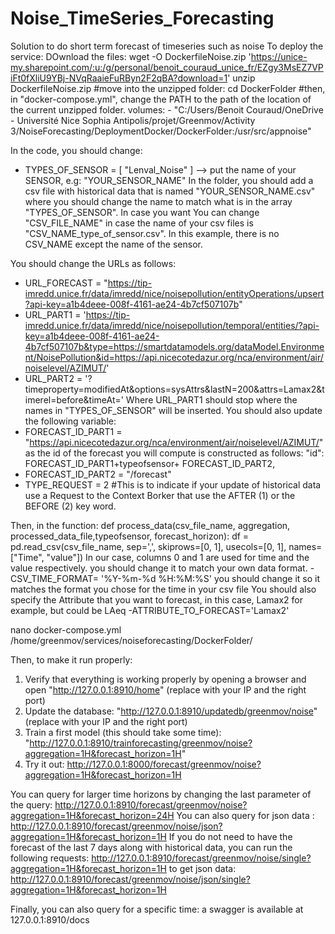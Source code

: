# Noise_TimeSeries_Forecasting
Solution to do short term forecast of timeseries such as noise 
To deploy the service:
DOwnload the files:
wget -O DockerfileNoise.zip 'https://unice-my.sharepoint.com/:u:/g/personal/benoit_couraud_unice_fr/EZgy3MsEZ7VPiFt0fXliU9YBj-NVqRaaieFuRByn2F2qBA?download=1'
unzip DockerfileNoise.zip
#move into the unzipped folder:
cd DockerFolder
#then, in "docker-compose.yml", change the PATH to the path of the location of the current unzipped folder.
        volumes:
        - "C:/Users/Benoit Couraud/OneDrive - Université Nice Sophia Antipolis/projet/Greenmov/Activity 3/NoiseForecasting/DeploymentDocker/DockerFolder:/usr/src/appnoise"

In the code, you should change:
- TYPES_OF_SENSOR = [  "Lenval_Noise" ] --> put the name of your SENSOR, e.g: "YOUR_SENSOR_NAME"
In the folder, you should add a csv file with historical data that is named "YOUR_SENSOR_NAME.csv" where you should change the name to match what is in the array "TYPES_OF_SENSOR".
In case you want You can change "CSV_FILE_NAME" in case the name of your csv files is "CSV_NAME_type_of_sensor.csv". In this example, there is no CSV_NAME except the name of the sensor.

You should change the URLs as follows:
- URL_FORECAST  = "https://tip-imredd.unice.fr/data/imredd/nice/noisepollution/entityOperations/upsert?api-key=a1b4deee-008f-4161-ae24-4b7cf507107b"
- URL_PART1 = 'https://tip-imredd.unice.fr/data/imredd/nice/noisepollution/temporal/entities/?api-key=a1b4deee-008f-4161-ae24-4b7cf507107b&type=https://smartdatamodels.org/dataModel.Environment/NoisePollution&id=https://api.nicecotedazur.org/nca/environment/air/noiselevel/AZIMUT/'
- URL_PART2 = '?timeproperty=modifiedAt&options=sysAttrs&lastN=200&attrs=Lamax2&timerel=before&timeAt='
Where URL_PART1 should stop where the names in "TYPES_OF_SENSOR" will be inserted.
You should also update the following variable:
- FORECAST_ID_PART1 = "https://api.nicecotedazur.org/nca/environment/air/noiselevel/AZIMUT/" as the id of the forecast you will compute is constructed as follows:  "id": FORECAST_ID_PART1+typeofsensor+ FORECAST_ID_PART2, 
- FORECAST_ID_PART2 = "/forecast"
- TYPE_REQUEST = 2 #This is to indicate if your update of historical data use a Request to the Context Borker that use the AFTER (1) or the BEFORE (2) key word.

Then, in the function: 
def process_data(csv_file_name, aggregation, processed_data_file,typeofsensor, forecast_horizon):
    df = pd.read_csv(csv_file_name, sep=',', skiprows=[0, 1], usecols=[0, 1], names=["Time", "value"])
In our case, columns 0 and 1 are used for time and the value respectively.
you should change it to match your own data format. 
-CSV_TIME_FORMAT= '%Y-%m-%d %H:%M:%S'  you should change it so it matches the format you chose for the time in your csv file
You should also specify the Attribute that you want to forecast, in this case, Lamax2 for example, but could be LAeq
-ATTRIBUTE_TO_FORECAST='Lamax2'
 
nano docker-compose.yml 
/home/greenmov/services/noiseforecasting/DockerFolder/


Then, to make it run properly:
1. Verify that everything is working properly by opening a browser and open "http://127.0.0.1:8910/home" (replace with your IP and the right port)
2. Update the database: "http://127.0.0.1:8910/updatedb/greenmov/noise" (replace with your IP and the right port)
3. Train a first model (this should take some time): "http://127.0.0.1:8910/trainforecasting/greenmov/noise?aggregation=1H&forecast_horizon=1H"
4. Try it out: http://127.0.0.1:8000/forecast/greenmov/noise?aggregation=1H&forecast_horizon=1H

You can query for larger time horizons by changing the last parameter of the query: http://127.0.0.1:8910/forecast/greenmov/noise?aggregation=1H&forecast_horizon=24H
You can also query for json data : http://127.0.0.1:8910/forecast/greenmov/noise/json?aggregation=1H&forecast_horizon=1H
If you do not need to have the forecast of the last 7 days along with historical data, you can run the following requests:
http://127.0.0.1:8910/forecast/greenmov/noise/single?aggregation=1H&forecast_horizon=1H
to get json data: http://127.0.0.1:8910/forecast/greenmov/noise/json/single?aggregation=1H&forecast_horizon=1H

Finally, you can also query for a specific time: a swagger is available at 127.0.0.1:8910/docs

